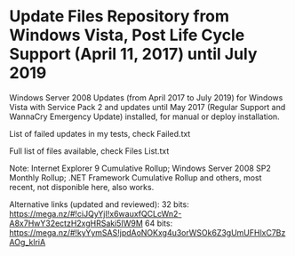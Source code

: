 # Update Files Repository from Windows Vista, Post Life Cycle Support (April 11, 2017) until July 2019

Windows Server 2008 Updates (from April 2017 to July 2019) for Windows Vista with Service Pack 2 and updates until May 2017 (Regular Support and WannaCry Emergency Update) installed, for manual or deploy installation.

List of failed updates in my tests, check Failed.txt

Full list of files available, check Files List.txt

Note: Internet Explorer 9 Cumulative Rollup; Windows Server 2008 SP2 Monthly Rollup; .NET Framework Cumulative Rollup and others, most recent, not disponible here, also works.

Alternative links (updated and reviewed):
32 bits: https://mega.nz/#!ciJQyYjI!x6wauxfQCLcWn2-A8x7HwY32ectzH2xgHRSaki5IW9M
64 bits: https://mega.nz/#!kyYymSAS!jpdAoNOKxg4u3orWSOk6Z3gUmUFHlxC7BzAOg_klriA
